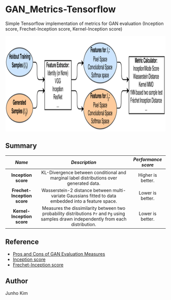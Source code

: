 # GAN_Metrics-Tensorflow
Simple Tensorflow implementation of metrics for GAN evaluation (Inception score, Frechet-Inception score, Kernel-Inception score)

<div align="center">
  <img src="./assets/description.png" height = '300px'>
</div>


## Summary
*Name* | *Description* | *Performance score* 
:---: | :---: | :---: |
**Inception score** | KL-Divergence between conditional and marginal label distributions over generated data. | Higher is better.
**Frechet-Inception score** | Wasserstein-2 distance between multi-variate Gaussians fitted to data embedded into a feature space. | Lower is better.
**Kernel-Inception score** | Measures the dissimilarity between two probability distributions `Pr` and `Pg` using samples drawn independently from each distribution. | Lower is better.

## Reference
* [Pros and Cons of GAN Evaluation Measures](https://arxiv.org/pdf/1802.03446.pdf)
* [Inception score](https://github.com/tsc2017/Inception-Score)
* [Frechet-Inception score](https://github.com/tsc2017/Frechet-Inception-Distance)

## Author
Junho Kim

